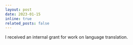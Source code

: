```yaml
---
layout: post
date: 2023-01-15 
inline: true
related_posts: false
---
```


I received an internal grant for work on language translation. 
